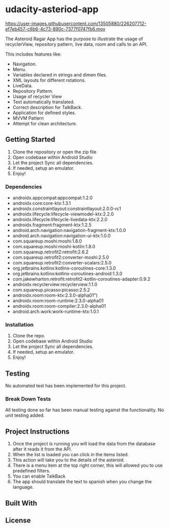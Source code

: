 # udacity-asteriod-app
https://user-images.githubusercontent.com/13505880/226207712-ef7eb457-c6b6-4c73-890c-7377f0747fb6.mov

The Asteroid Ragar App has the purpose to illustrate the usage of recyclerView, repository pattern, live data, room and calls to an API.

This includes features like:

* Navigation.
* Menu.
* Variables declared in strings and dimen files.
* XML layouts for different rotations.
* LiveData.
* Repository Pattern.
* Usage of recycler View
* Text automatically translated.
* Correct description for TalkBack.
* Application for defined styles.
* MVVM Pattern
* Attempt for clean architecture.

## Getting Started

1. Clone the repository or open the zip file
3. Open codebase within Android Studio
4. Let the project Sync all dependencies.
5. If needed, setup an emulator.
6. Enjoy!

### Dependencies
 * androidx.appcompat:appcompat:1.2.0
 * androidx.core:core-ktx:1.3.1
 * androidx.constraintlayout:constraintlayout:2.0.0-rc1
 * androidx.lifecycle:lifecycle-viewmodel-ktx:2.2.0
 * androidx.lifecycle:lifecycle-livedata-ktx:2.2.0
 * androidx.fragment:fragment-ktx:1.2.5 
 * android.arch.navigation:navigation-fragment-ktx:1.0.0
 * android.arch.navigation:navigation-ui-ktx:1.0.0
 * com.squareup.moshi:moshi:1.8.0
 * com.squareup.moshi:moshi-kotlin:1.8.0
 * com.squareup.retrofit2:retrofit:2.6.2
 * com.squareup.retrofit2:converter-moshi:2.5.0
 * com.squareup.retrofit2:converter-scalars:2.5.0
 * org.jetbrains.kotlinx:kotlinx-coroutines-core:1.3.0
 * org.jetbrains.kotlinx:kotlinx-coroutines-android:1.3.0
 * com.jakewharton.retrofit:retrofit2-kotlin-coroutines-adapter:0.9.2
 * androidx.recyclerview:recyclerview:1.1.0
 * com.squareup.picasso:picasso:2.5.2 
 * androidx.room:room-ktx:2.3.0-alpha01")
 * androidx.room:room-runtime:2.3.0-alpha01
 * androidx.room:room-compiler:2.3.0-alpha01 
 * android.arch.work:work-runtime-ktx:1.0.1

### Installation

1. Clone the repo.
2. Open codebase within Android Studio
3. Let the project Sync all dependencies.
4. If needed, setup an emulator.
5. Enjoy!

## Testing

No automated test has been implemented for this project.

### Break Down Tests

All testing done so far has been manual testing against the functionality. No unit testing added.

## Project Instructions

1. Once the project is running you will load the data from the database after it reads it from the API.
2. When the list is loaded you can click in the items listed.
3. This action will take you to the details of the asteroid.
4. There is a menu item at the top right corner, this will allowed you to use predefined filters.
5. You can enable TalkBack
6. The app should translate the text to spanish when you change the language.

## Built With

## License
